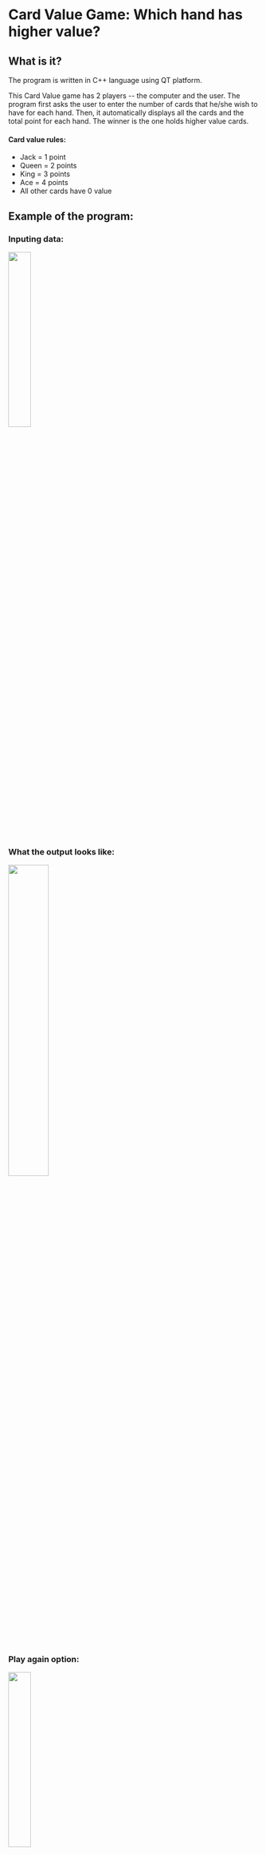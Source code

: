 # Card Value Game: Which hand has higher value? 
## What is it?
The program is written in C++ language using QT platform. 

This Card Value game has 2 players -- the computer and the user. The program first asks the user to enter the number of cards that he/she wish to have for each hand. Then, it automatically displays all the cards and the total point for each hand. The winner is the one holds higher value cards.

#### Card value rules:
* Jack = 1 point
* Queen = 2 points
* King = 3 points
* Ace = 4 points
* All other cards have 0 value 

## Example of the program:
### Inputing data:

<img src="https://github.com/tphuong141607/YesCode-Card-Value-Game/blob/master/Example%20of%20the%20Program%20Input.png" width="30%">

### What the output looks like:

<img src="https://github.com/tphuong141607/YesCode-Card-Value-Game/blob/master/Example%20of%20the%20output.png" width="40%">

### Play again option:
<img src="https://github.com/tphuong141607/YesCode-Card-Value-Game/blob/master/Example%20of%20the%20Program.png" width="30%">


## How to run this program on your computer locally? (Macintosh operating systems)
#### Method 1: Using terminal
1. Download [Homebrew](https://brew.sh/) if you don't have it installed
2. Open terminal
3. Download QT by typing `brew install qt5` (I purpusely put QT version 5 to avoid any incompatible error) 
3. Type: `export PATH="/usr/local/opt/qt/bin:$PATH"`
5. Go to the `CardValueGame` directory
6. Type `qmake`
7. Type `make`
8. Type `./CardValueGame`

#### Method 2: Using Qt app
1. Download QT [here](https://www.qt.io/download)
2. Open the project on the QT application simply by double click on the `CardValueGame.pro` file
3. Run the program

Note: `CardValueGame.pro` file is in YesCode-Card-Value-Game/CardValueGame/CardValueGame.pro
